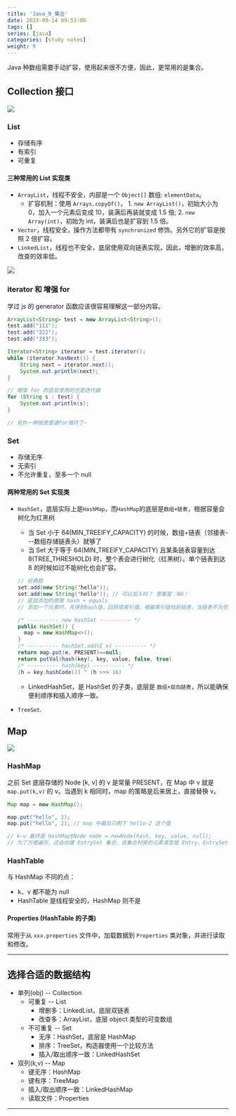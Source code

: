 ```yaml
---
title: 'Java_9_集合'
date: 2023-09-14 09:53:06
tags: []
series: [java]
categories: [study notes]
weight: 9
---
```


Java 种数组需要手动扩容，使用起来很不方便，因此，更常用的是集合。

## Collection 接口

![](https://cdn.jsdelivr.net/gh/yokiizx/picgo@main/img/202309161520534.png)

### List

- 存储有序
- 有索引
- 可重复

#### 三种常用的 List 实现类

- `ArrayList`，线程不安全，内部是一个 `Object[]` 数组: `elementData`。
  - 扩容机制：使用 `Arrays.copyOf()`， 1. `new ArrayList()`，初始大小为 0，加入一个元素后变成 10，装满后再装就变成 1.5 倍; 2. `new Array(int)`，初始为 int，装满后也是扩容到 1.5 倍。
- `Vector`，线程安全，操作方法都带有 `synchronized` 修饰。另外它的扩容是按照 2 倍扩容。
- `LinkedList`，线程也不安全，底层使用双向链表实现，因此，增删的效率高，改查的效率低。

![](https://cdn.jsdelivr.net/gh/yokiizx/picgo@main/img/202310072214653.png)

### iterator 和 增强 for

学过 js 的 generator 函数应该很容易理解这一部分内容。

```java
ArrayList<String> test = new ArrayList<String>();
test.add("111");
test.add("222");
test.add("333");

Iterator<String> iterator = test.iterator();
while (iterator.hasNext()) {
    String next = iterator.next();
    System.out.println(next);
}

// 增强 for 的底层使用的也是迭代器
for (String s : test) {
    System.out.println(s);
}

// 另外一种就是普通for循环了~
```

### Set

- 存储无序
- 无索引
- 不允许重复，至多一个 null

#### 两种常用的 Set 实现类

- `HashSet`，底层实际上是`HashMap`，而`HashMap`的底层是`数组+链表`，根据容量会树化为红黑树

  - 当 Set 小于 64(MIN_TREEIFY_CAPACITY) 的时候，数组+链表（邻接表---数组存储链表头）就够了
  - 当 Set 大于等于 64(MIN_TREEIFY_CAPACITY) 且某条链表容量到达 8(TREE_THRESHOLD) 时，整个表会进行树化（红黑树）。单个链表到达 8 的时候如过不能树化也会扩容。

  ```java
  // 经典题
  set.add(new String('hello'));
  set.add(new String('hello')); // 可以加入吗？ 答案是：NO！
  // 底层添加的原理 hash + equals
  // 添加一个元素时，先得到hash值，回转成索引值，根据索引值找到链表，当链表不为空时，调用 equals 方法进行比较，如果相同就放弃添加。String的equals是比较字符串内容，所以上述不能添加进去。

  /* ---------- new HashSet ---------- */
  public HashSet() {
    map = new HashMap<>();
  }
  /* ---------- hashSet.add(E e) ---------- */
  return map.put(e, PRESENT)==null;
  return putVal(hash(key), key, value, false, true)
  /* ---------- hash(key) ---------- */
  (h = key.hashCode()) ^ (h >>> 16)
  ```

  - LinkedHashSet，是 HashSet 的子类，底层是 `数组+双向链表`，所以能确保便利顺序和插入顺序一致。

- `TreeSet`.

## Map

![](https://cdn.jsdelivr.net/gh/yokiizx/picgo@main/img/202309161519964.png)

### HashMap

之前 Set 底层存储的 Node [k, v] 的 v 是常量 PRESENT，在 Map 中 v 就是 `map.put(k,v)` 的 v。当遇到 k 相同时，map 的策略是后来居上，直接替换 v。

```java
Map map = new HashMap();

map.put("hello", 1);
map.put("hello", 2); // map 中最后只剩下 hello-2 这个值

// k-v 最终是 HashMap$Node node = newNode(hash, key, value, null);
// 为了方便遍历，还会创建 EntrySet 集合，该集合村房的元素类型是 Entry，EntrySet<Entry<k, v>>，注意：这里的 k-v 是创建的对 newNode 中 key，value 的引用：transient Set<Map.Entry<K,V>> entrySet; 可以通过 map.entrySet(); 获取到这个 Set
```

### HashTable

与 HashMap 不同的点：

- k、v 都不能为 null
- HashTable 是线程安全的，HashMap 则不是

#### Properties (HashTable 的子类)

常用于从 `xxx.properties` 文件中，加载数据到 `Properties` 类对象，并进行读取和修改。

---

## 选择合适的数据结构

- 单列(obj) -- Collection
  - 可重复 -- List
    - 增删多：LinkedList，底层双链表
    - 改查多：ArrayList，底层 object 类型的可变数组
  - 不可重复 -- Set
    - 无序：HashSet，底层是 HashMap
    - 排序：TreeSet，构造器使用一个比较方法
    - 插入/取出顺序一致：LinkedHashSet
- 双列(k,v) -- Map
  - 键无序：HashMap
  - 键有序：TreeMap
  - 插入/取出顺序一致：LinkedHashMap
  - 读取文件：Properties

---
